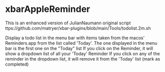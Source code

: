# xbarAppleReminder
This is an enhanced version of JulianNaumann original script
ttps://github.com/matryer/xbar-plugins/blob/main/Tools/todolist.2m.sh

Display a todo list in the menu bar with items taken from the macos' Reminders.app from the list called 'Today'.
The one displayed in the menu bar is the first one on the "Today" list
If you click on the Reminder, it will show a dropdown list of all your 'Today' Reminder
If you click on any of the reminder in the dropdown list, it will remove it from the 'Today' list (mark as completed)

